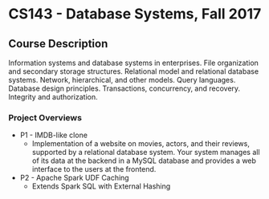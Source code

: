 # CS143 - Database Systems, Fall 2017 

## Course Description
Information systems and database systems in enterprises. File organization and secondary storage structures. Relational model and relational database systems. Network, hierarchical, and other models. Query languages. Database design principles. Transactions, concurrency, and recovery. Integrity and authorization.

### Project Overviews
* P1 - IMDB-like clone
  * Implementation of a website on movies, actors, and their reviews, supported by a relational database system. Your system manages all of its data at the backend in a MySQL database and provides a web interface to the users at the frontend.
* P2 - Apache Spark UDF Caching
  * Extends Spark SQL with External Hashing